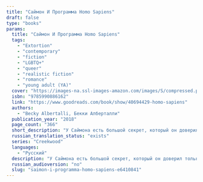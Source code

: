 ```yaml
---
title: "Саймон И Программа Homo Sapiens"
draft: false
type: "books"
params:
  title: "Саймон И Программа Homo Sapiens"
  tags:
    - "Extortion"
    - "contemporary"
    - "fiction"
    - "LGBTQ+"
    - "queer"
    - "realistic fiction"
    - "romance"
    - "young adult (YA)"
  cover: "https://images-na.ssl-images-amazon.com/images/S/compressed.photo.goodreads.com/books/1530553734i/40694429.jpg"
  isbn: "9785990886162"
  link: "https://www.goodreads.com/book/show/40694429-homo-sapiens"
  authors:
    - "Becky Albertalli, Бекки Алберталли"
  publication_year: "2018"
  page_count: "366"
  short_description: "У Саймона есть большой секрет, который он доверил только Блю, своему интернет-другу. Но однажды их переписку прочитал одноклассник Мартин."
  russian_translation_status: "exists"
  series: "Creekwood"
  languages:
    - "Русский"
  description: "У Саймона есть большой секрет, который он доверил только Блю, своему интернет-другу. Но однажды их переписку прочитал одноклассник Мартин. Как оказалось, Мартину нравится подруга Саймона, и он решил, что шантаж — отличный шанс с ней сблизиться. На что пойдет Саймон, чтобы сохранить свой секрет?"
  russian_audioversion: "no"
  slug: "saimon-i-programma-homo-sapiens-e6410841"
---
```

